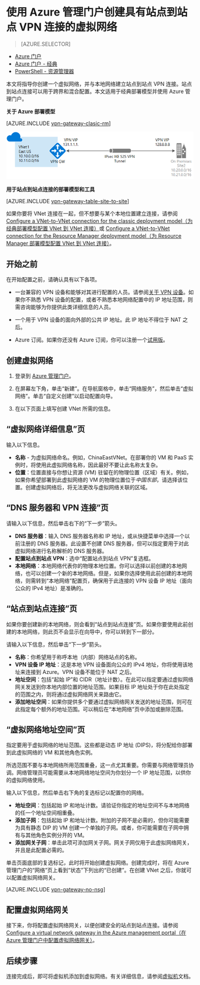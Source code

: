 <properties
   pageTitle="使用 Azure 管理门户创建具有站点到站点 VPN 网关连接的虚拟网络 | Azure"
   description="创建使用 S2S VPN 网关连接的 VNet，以便通过经典部署模型进行跨界配置和混合配置。"
   services="vpn-gateway"
   documentationCenter=""
   authors="cherylmc"
   manager="carmonm"
   editor=""
   tags="azure-service-management"/>

<tags
   ms.service="vpn-gateway"
   ms.date="03/16/2016"
   wacn.date="05/09/2016"/>

# 使用 Azure 管理门户创建具有站点到站点 VPN 连接的虚拟网络

> [AZURE.SELECTOR]
- [Azure 门户](/documentation/articles/vpn-gateway-howto-site-to-site-resource-manager-portal)
- [Azure 门户 - 经典](/documentation/articles/vpn-gateway-site-to-site-create)
- [PowerShell - 资源管理器](/documentation/articles/vpn-gateway-create-site-to-site-rm-powershell)


本文将指导你创建一个虚拟网络，并与本地网络建立站点到站点 VPN 连接。站点到站点连接可以用于跨界和混合配置。本文适用于经典部署模型并使用 Azure 管理门户。

**关于 Azure 部署模型**

[AZURE.INCLUDE [vpn-gateway-clasic-rm](../includes/vpn-gateway-classic-rm-include.md)]
 
![站点到站点示意图](./media/vpn-gateway-site-to-site-create/site2site.png "站点到站点")

**用于站点到站点连接的部署模型和工具**

[AZURE.INCLUDE [vpn-gateway-table-site-to-site](../includes/vpn-gateway-table-site-to-site-include.md)]
 
如果你要将 VNet 连接在一起，但不想要与某个本地位置建立连接，请参阅 [Configure a VNet-to-VNet connection for the classic deployment model（为经典部署模型配置 VNet 到 VNet 连接）](/documentation/articles/virtual-networks-configure-vnet-to-vnet-connection)或 [Configure a VNet-to-VNet connection for the Resource Manager deployment model（为 Resource Manager 部署模型配置 VNet 到 VNet 连接）](/documentation/articles/vpn-gateway-vnet-vnet-rm-ps)。

 
## 开始之前

在开始配置之前，请确认具有以下各项。

- 一台兼容的 VPN 设备和能够对其进行配置的人员。请参阅[关于 VPN 设备](/documentation/articles/vpn-gateway-about-vpn-devices)。如果你不熟悉 VPN 设备的配置，或者不熟悉本地网络配置中的 IP 地址范围，则需咨询能够为你提供此类详细信息的人员。

-  一个用于 VPN 设备的面向外部的公共 IP 地址。此 IP 地址不得位于 NAT 之后。

- Azure 订阅。如果你还没有 Azure 订阅，你可以注册一个[试用版](/pricing/1rmb-trial)。


## 创建虚拟网络

1. 登录到 [Azure 管理门户](https://manage.windowsazure.cn)。

2. 在屏幕左下角，单击“新建”。在导航窗格中，单击“网络服务”，然后单击“虚拟网络”。单击“自定义创建”以启动配置向导。

3. 在以下页面上填写创建 VNet 所需的信息。

## “虚拟网络详细信息”页

输入以下信息。

- **名称** - 为虚拟网络命名。例如，ChinaEastVNet。在部署你的 VM 和 PaaS 实例时，将使用此虚拟网络名称，因此最好不要让此名称太复杂。
- **位置**：位置直接与你想让资源 (VM) 驻留在的物理位置（区域）有关。例如，如果你希望部署到此虚拟网络的 VM 的物理位置位于*中国东部*，请选择该位置。创建虚拟网络后，将无法更改与虚拟网络关联的区域。

## “DNS 服务器和 VPN 连接”页

请输入以下信息，然后单击右下的“下一步”箭头。

- **DNS 服务器**：输入 DNS 服务器名称和 IP 地址，或从快捷菜单中选择一个以前注册的 DNS 服务器。此设置不创建 DNS 服务器，但可以指定要用于对此虚拟网络进行名称解析的 DNS 服务器。
- **配置站点到站点 VPN**：选中“配置站点到站点 VPN”复选框。
- **本地网络**：本地网络代表你的物理本地位置。你可以选择以前创建的本地网络，也可以创建一个新的本地网络。但是，如果你选择使用此前创建的本地网络，则需转到“本地网络”配置页，确保用于此连接的 VPN 设备 IP 地址（面向公众的 IPv4 地址）是准确的。

## “站点到站点连接”页

如果你要创建新的本地网络，则会看到“站点到站点连接”页。如果你要使用此前创建的本地网络，则此页不会显示在向导中，你可以转到下一部分。

请输入以下信息，然后单击“下一步”箭头。

- 	**名称**：你希望用于称呼本地（内部）网络站点的名称。
- 	**VPN 设备 IP 地址**：这是本地 VPN 设备面向公众的 IPv4 地址，你将使用该地址来连接到 Azure。VPN 设备不能位于 NAT 之后。
- 	**地址空间**：包括“起始 IP”和 CIDR（地址计数）。在此可以指定要通过虚拟网络网关发送到你本地内部位置的地址范围。如果目标 IP 地址处于你在此处指定的范围之内，则将通过虚拟网络网关来路由它。
- 	**添加地址空间**：如果你提供多个要通过虚拟网络网关发送的地址范围，则可在此指定每个额外的地址范围。可以稍后在“本地网络”页中添加或删除范围。

## “虚拟网络地址空间”页

指定要用于虚拟网络的地址范围。这些都是动态 IP 地址 (DIPS)，将分配给你部署到此虚拟网络的 VM 和其他角色实例。

所选范围不要与本地网络所用范围重叠，这一点尤其重要。你需要与网络管理员协调。网络管理员可能需要从本地网络地址空间为你划分一个 IP 地址范围，以供你的虚拟网络使用。

输入以下信息，然后单击右下角的复选标记以配置你的网络。

- **地址空间**：包括起始 IP 和地址计数。请验证你指定的地址空间不与本地网络的任一个地址空间相重叠。
- **添加子网**：包括起始 IP 和地址计数。附加的子网不是必需的，但你可能需要为具有静态 DIP 的 VM 创建一个单独的子网。或者，你可能需要在子网中拥有与其他角色实例分开的 VM。
- **添加网关子网**：单击此项可添加网关子网。网关子网仅用于此虚拟网络网关，并且是此配置必需的。

单击页面底部的复选标记，此时将开始创建虚拟网络。创建完成时，将在 Azure 管理门户的“网络”页上看到“状态”下列出的“已创建”。在创建 VNet 之后，你就可以配置虚拟网络网关。

[AZURE.INCLUDE [vpn-gateway-no-nsg](../includes/vpn-gateway-no-nsg-include.md)]

## 配置虚拟网络网关

接下来，你将配置虚拟网络网关，以便创建安全的站点到站点连接。请参阅 [Configure a virtual network gateway in the Azure management portal（在 Azure 管理门户中配置虚拟网络网关）](/documentation/articles/vpn-gateway-configure-vpn-gateway-mp)。

## 后续步骤

连接完成后，即可将虚拟机添加到虚拟网络。有关详细信息，请参阅[虚拟机](/documentation/services/virtual-machines)文档。

<!---HONumber=Mooncake_0425_2016-->
